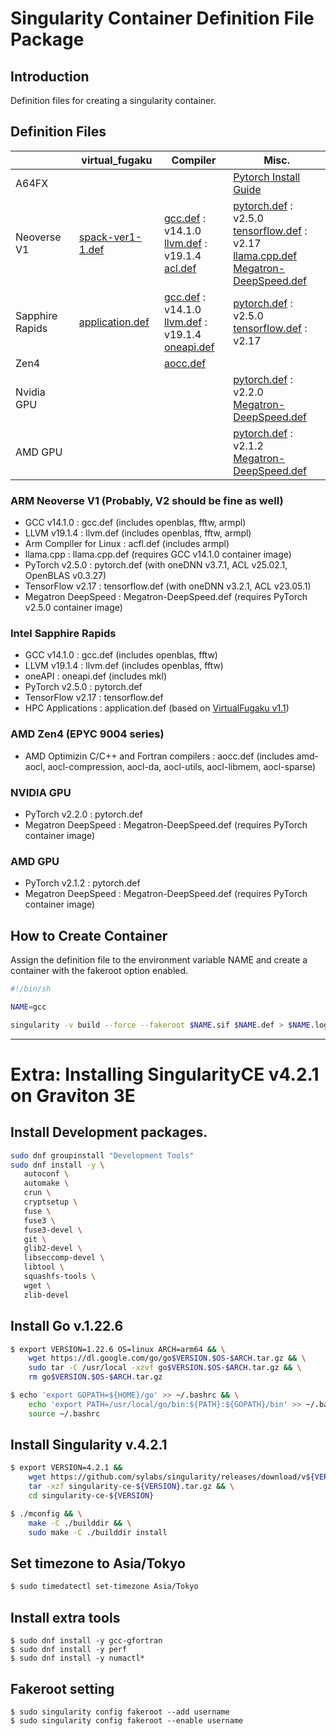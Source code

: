 # **Singularity Container Definition File Package**

## Introduction

Definition files for creating a singularity container.

## Definition Files

|  | virtual_fugaku | Compiler | Misc. |
| ---- | ---- | ---- | ---- |
|  A64FX |  |  | [Pytorch Install Guide](https://github.com/fujitsu/pytorch/wiki) |
|  Neoverse V1 | [spack-ver1-1.def](https://github.com/RIKEN-RCCS/spack/blob/virtual_fugaku/spack-ver1-1.def) | [gcc.def](https://github.com/RIKEN-RCCS/singularity_defpack/blob/main/cpu_neoversev1/gcc_14.1.0) : v14.1.0 <br> [llvm.def](https://github.com/RIKEN-RCCS/singularity_defpack/blob/main/cpu_neoversev1/llvm_19.1.4) : v19.1.4 <br> [acl.def](https://github.com/RIKEN-RCCS/singularity_defpack/blob/main/cpu_neoversev1/acfl_24.10.1) |  [pytorch.def](https://github.com/RIKEN-RCCS/singularity_defpack/blob/main/cpu_neoversev1/pytorch_2.5.0) : v2.5.0 <br> [tensorflow.def](https://github.com/RIKEN-RCCS/singularity_defpack/blob/main/cpu_neoversev1/tensorflow_2.17) : v2.17 <br> [llama.cpp.def](https://github.com/RIKEN-RCCS/singularity_defpack/blob/main/cpu_neoversev1/llama.cpp) <br> [Megatron-DeepSpeed.def](https://github.com/RIKEN-RCCS/singularity_defpack/blob/main/cpu_neoversev1/Megatron-DeepSpeed)|
|  Sapphire Rapids | [application.def](https://github.com/RIKEN-RCCS/singularity_defpack/blob/main/cpu_sapphirerapids/application) | [gcc.def](https://github.com/RIKEN-RCCS/singularity_defpack/blob/main/cpu_sapphirerapids/gcc_14.1.0) : v14.1.0 <br> [llvm.def](https://github.com/RIKEN-RCCS/singularity_defpack/blob/main/cpu_sapphirerapids/llvm_19.1.4) : v19.1.4 <br> [oneapi.def](https://github.com/RIKEN-RCCS/singularity_defpack/blob/main/cpu_sapphirerapids/oneapi_2025.0.1) | [pytorch.def](https://github.com/RIKEN-RCCS/singularity_defpack/blob/main/cpu_sapphirerapids/pytorch_2.5.0) : v2.5.0 <br> [tensorflow.def](https://github.com/RIKEN-RCCS/singularity_defpack/blob/main/cpu_sapphirerapids/tensorflow_2.17) : v2.17 |
|  Zen4 |  | [aocc.def](https://github.com/RIKEN-RCCS/singularity_defpack/blob/main/cpu_zen4/aocc) |  |
|  Nvidia GPU |  |  | [pytorch.def](https://github.com/RIKEN-RCCS/singularity_defpack/blob/main/gpu_nvidia/pytorch) : v2.2.0 <br> [Megatron-DeepSpeed.def](https://github.com/RIKEN-RCCS/singularity_defpack/blob/main/gpu_nvidia/Megatron-DeepSpeed)|
|  AMD GPU    |  |  | [pytorch.def](https://github.com/RIKEN-RCCS/singularity_defpack/blob/main/gpu_amd/pytorch) : v2.1.2 <br> [Megatron-DeepSpeed.def](https://github.com/RIKEN-RCCS/singularity_defpack/blob/main/gpu_amd/Megatron-DeepSpeed)|

### ARM Neoverse V1 (Probably, V2 should be fine as well)

 - GCC v14.1.0 : gcc.def (includes openblas, fftw, armpl)
 - LLVM v19.1.4 : llvm.def (includes openblas, fftw, armpl)
 - Arm Compiler for Linux : acfl.def (includes armpl)
 - llama.cpp : llama.cpp.def (requires GCC v14.1.0 container image)
 - PyTorch v2.5.0 : pytorch.def (with oneDNN v3.7.1, ACL v25.02.1, OpenBLAS v0.3.27)
 - TensorFlow v2.17 : tensorflow.def (with oneDNN v3.2.1, ACL v23.05.1)
 - Megatron DeepSpeed : Megatron-DeepSpeed.def (requires PyTorch v2.5.0 container image)

### Intel Sapphire Rapids

 - GCC v14.1.0 : gcc.def (includes openblas, fftw)
 - LLVM v19.1.4 : llvm.def (includes openblas, fftw)
 - oneAPI : oneapi.def (includes mkl)
 - PyTorch v2.5.0 : pytorch.def
 - TensorFlow v2.17 : tensorflow.def
 - HPC Applications : application.def (based on [VirtualFugaku v1.1](https://github.com/RIKEN-RCCS/spack/blob/virtual_fugaku/spack-ver1-1.def))

### AMD Zen4 (EPYC 9004 series)

 - AMD Optimizin C/C++ and Fortran compilers : aocc.def (includes amd-aocl, aocl-compression, aocl-da, aocl-utils, aocl-libmem, aocl-sparse)

### NVIDIA GPU

 - PyTorch v2.2.0 : pytorch.def
 - Megatron DeepSpeed : Megatron-DeepSpeed.def (requires PyTorch container image)

### AMD GPU

 - PyTorch v2.1.2 : pytorch.def
 - Megatron DeepSpeed : Megatron-DeepSpeed.def (requires PyTorch container image)

## How to Create Container

Assign the definition file to the environment variable NAME and create a container with the fakeroot option enabled.

```bash
#!/bin/sh

NAME=gcc

singularity -v build --force --fakeroot $NAME.sif $NAME.def > $NAME.log 2>&1
```

----

# **Extra: Installing SingularityCE v4.2.1 on Graviton 3E**

## Install Development packages.

```bash
sudo dnf groupinstall "Development Tools"
sudo dnf install -y \
   autoconf \
   automake \
   crun \
   cryptsetup \
   fuse \
   fuse3 \
   fuse3-devel \
   git \
   glib2-devel \
   libseccomp-devel \
   libtool \
   squashfs-tools \
   wget \
   zlib-devel
```

## Install Go v.1.22.6

```bash
$ export VERSION=1.22.6 OS=linux ARCH=arm64 && \
    wget https://dl.google.com/go/go$VERSION.$OS-$ARCH.tar.gz && \
    sudo tar -C /usr/local -xzvf go$VERSION.$OS-$ARCH.tar.gz && \
    rm go$VERSION.$OS-$ARCH.tar.gz

$ echo 'export GOPATH=${HOME}/go' >> ~/.bashrc && \
    echo 'export PATH=/usr/local/go/bin:${PATH}:${GOPATH}/bin' >> ~/.bashrc && \
    source ~/.bashrc
```

## Install Singularity v.4.2.1

```bash
$ export VERSION=4.2.1 &&
    wget https://github.com/sylabs/singularity/releases/download/v${VERSION}/singularity-ce-${VERSION}.tar.gz && \
    tar -xzf singularity-ce-${VERSION}.tar.gz && \
    cd singularity-ce-${VERSION}

$ ./mconfig && \
    make -C ./builddir && \
    sudo make -C ./builddir install
```

## Set timezone to Asia/Tokyo

```bash
$ sudo timedatectl set-timezone Asia/Tokyo
```

## Install extra tools

```
$ sudo dnf install -y gcc-gfortran
$ sudo dnf install -y perf
$ sudo dnf install -y numactl*
```

## Fakeroot setting

```
$ sudo singularity config fakeroot --add username
$ sudo singularity config fakeroot --enable username
```
